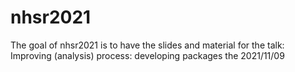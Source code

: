 
# nhsr2021

<!-- badges: start -->
<!-- badges: end -->

The goal of nhsr2021 is to have the slides and material for the talk: Improving (analysis) process: developing packages the  2021/11/09

